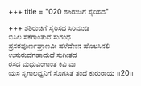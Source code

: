 +++
title = "020 ಶಶಿರುಚಿಗೆ ಸೈರಿಸದ"

+++
ಶಶಿರುಚಿಗೆ ಸೈರಿಸದ ಸಿರಿಮುಡಿ   
ಬಿಸಿಲ ಸೆಕೆಗಾಂತುದೆ ಸುಗಂಧ  
ಪ್ರಸರಪೂರ್ಣಘ್ರಾಣವೀ ಹಳೆವೆಣನ ಹೊಲಸಿನಲಿ  
ಉಸುರುದೆಗಹಾದುದೆ ಸುಗೀತದ  
ರಸದ ಮಧುವಿಂಗಾಂತ ಕಿವಿ ವಾ  
ಯಸ ಸೃಗಾಲಧ್ವನಿಗೆ ಸೊಗಸಿತೆ ತಂದೆ ಕುರುರಾಯ      ॥20॥
